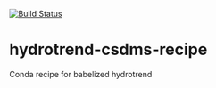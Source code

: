 [![Build
Status](https://travis-ci.org/csdms/hydrotrend-csdms-recipe.svg?branch=master)](https://travis-ci.org/csdms/hydrotrend-csdms-recipe)

# hydrotrend-csdms-recipe
Conda recipe for babelized hydrotrend
